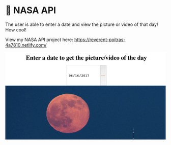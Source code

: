 # 🚀 NASA API

The user is able to enter a date and view the picture or video of that day! How cool!


View my NASA API project here: 
https://reverent-poitras-4a7810.netlify.com/



![](Nasa_simple.png)



